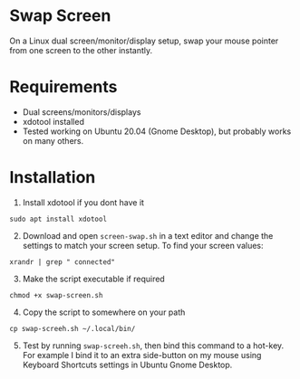 # Swap Screen
On a Linux dual screen/monitor/display setup, swap your mouse pointer from one screen to the other instantly.

# Requirements
* Dual screens/monitors/displays
* xdotool installed
* Tested working on Ubuntu 20.04 (Gnome Desktop), but probably works on many others.

# Installation
1. Install xdotool if you dont have it
  ```
  sudo apt install xdotool
  ```
2. Download and open ```screen-swap.sh``` in a text editor and change the settings to match your screen setup. To find your screen values:
  ```
  xrandr | grep " connected"
  ```
3. Make the script executable if required
  ```
  chmod +x swap-screen.sh
  ```
4. Copy the script to somewhere on your path
  ```
  cp swap-screeh.sh ~/.local/bin/
  ```
5. Test by running ```swap-screeh.sh```, then bind this command to a hot-key.  For example I bind it to an extra side-button on my mouse using Keyboard Shortcuts settings in Ubuntu Gnome Desktop.
